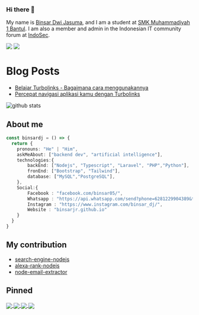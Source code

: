 ### Hi there 👋

My name is [Binsar Dwi Jasuma](https://github.com/binsarjr), and I am a student at [SMK Muhammadiyah 1 Bantul](http://smkmuh1bantul.sch.id/).
I am also a member and admin in the Indonesian IT community forum at [IndoSec](https://indosec.id/).

[![](https://img.shields.io/badge/Email-binsarjr121@gmail.com-red)](mailto:binsarjr121@gmail.com)
[![](https://img.shields.io/badge/Age-16-green)](mailto:binsarjr121@gmail.com)


# Blog Posts
<!-- BLOG-POST-LIST:START -->
- [Belajar Turbolinks - Bagaimana cara menggunakannya](https://binsarjr.github.io/turbolinks/belajar-turbolinks-bagaimana-cara-menggunakannya/)
- [Percepat navigasi aplikasi kamu dengan Turbolinks](https://binsarjr.github.io/turbolinks/percepat-navigasi-aplikasi-kamu-dengan-turbolinks/)
<!-- BLOG-POST-LIST:END -->


![github stats](https://github-readme-stats.vercel.app/api?username=binsarjr&show_icons=true)

## About me
```ts
const binsardj = () => {
  return {
    pronouns: "He" | "Him",
    askMeAbout: ["backend dev", "artificial intelligence"],
    technologies:{
        backEnd: ["Nodejs", "Typescript", "Laravel", "PHP","Python"],
        fronEnd: ["Bootstrap", "Tailwind"],
        database: ["MySQL","PostgreSQL"],
    },
    Social:{
        Facebook : "facebook.com/binsar05/",
        Whatsapp : "https://api.whatsapp.com/send?phone=6281229904389&text=Halo+Binsar",
        Instagram : "https://www.instagram.com/binsar_dj/",
        Website : "binsarjr.github.io"
    }
  }
}
```


## My contribution
* [search-engine-nodejs](https://github.com/binsarjr/search-engine-nodejs)
* [alexa-rank-nodejs](https://github.com/binsarjr/alexa-rank-nodejs)
* [node-email-extractor](https://github.com/binsarjr/node-email-extractor)


## Pinned
<a href="https://github.com/binsarjr/chatbot-indonesia">
  <img style="margin-top:3px" align="center" src="https://github-readme-stats.vercel.app/api/pin/?username=binsarjr&repo=chatbot-indonesia" />
</a>
<a href="https://github.com/binsarjr/search-engine-nodejs">
  <img style="margin-top:3px" align="center" src="https://github-readme-stats.vercel.app/api/pin/?username=binsarjr&repo=search-engine-nodejs" />
</a>
<a href="https://github.com/binsarjr/node-email-extractor">
  <img style="margin-top:3px" align="center" src="https://github-readme-stats.vercel.app/api/pin/?username=binsarjr&repo=node-email-extractor" />
</a>

<a href="https://github.com/binsarjr/alexa-rank-nodejs">
  <img style="margin-top:3px" align="center" src="https://github-readme-stats.vercel.app/api/pin/?username=binsarjr&repo=alexa-rank-nodejs" />
</a>  